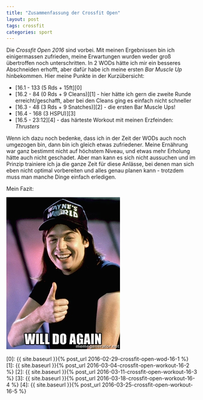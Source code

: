```yaml
---
title: "Zusammenfassung der Crossfit Open"
layout: post
tags: crossfit
categories: sport
---
```

Die *Crossfit Open 2016* sind vorbei. Mit meinen Ergebnissen bin ich einigermassen zufrieden, meine Erwartungen wurden weder groß übertroffen noch unterschritten. In 2 WODs hätte ich mir ein besseres Abschneiden erhofft, aber dafür habe ich meine ersten *Bar Muscle Up* hinbekommen. Hier meine Punkte in der Kurzübersicht:

  * [16.1 - 133 (5 Rds + 15ft][0]
  * [16.2 - 84 (0 Rds + 9 Cleans)][1] - hier hätte ich gern die zweite Runde erreicht/geschafft, aber bei den Cleans ging es einfach nicht schneller
  * [16.3 - 48 (3 Rds + 9 Snatches)][2] - die ersten Bar Muscle Ups!
  * [16.4 - 168 (3 HSPU)][3]
  * [16.5 - 23:12][4] - das härteste Workout mit meinen Erzfeinden: *Thrusters*

Wenn ich dazu noch bedenke, dass ich in der Zeit der WODs auch noch umgezogen bin, dann bin ich gleich etwas zufriedener. Meine Ernährung war ganz bestimmt nicht auf höchstem Niveau, und etwas mehr Erholung hätte auch nicht geschadet. Aber man kann es sich nicht aussuchen und im Prinzip trainiere ich ja die ganze Zeit für diese Anlässe, bei denen man sich eben nicht optimal vorbereiten und alles genau planen kann - trotzdem muss man manche Dinge einfach erledigen.

Mein Fazit:

![Will do again](/images/will-do-again.jpg)

[0]: {{ site.baseurl }}{% post_url 2016-02-29-crossfit-open-wod-16-1 %}
[1]: {{ site.baseurl }}{% post_url 2016-03-04-crossfit-open-workout-16-2 %}
[2]: {{ site.baseurl }}{% post_url 2016-03-11-crossfit-open-workout-16-3 %}
[3]: {{ site.baseurl }}{% post_url 2016-03-18-crossfit-open-workout-16-4 %}
[4]: {{ site.baseurl }}{% post_url 2016-03-25-crossfit-open-workout-16-5 %}
